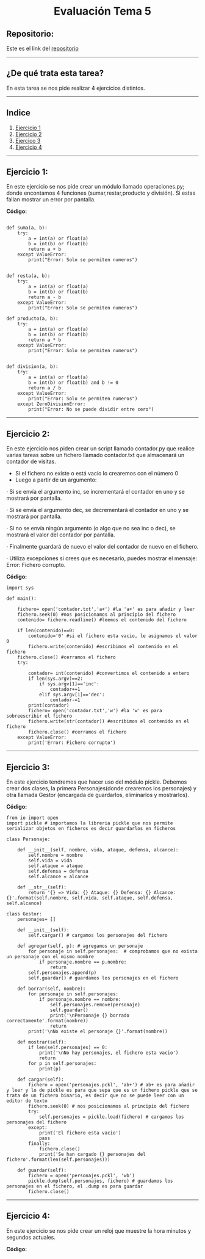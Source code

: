 <h1 align="center">Evaluación Tema 5</h1>

<h2>Repositorio:</h2>

Este es el link del [repositorio](https://github.com/albabernal03/Tema5_evaluacion)

***
<h2>¿De qué trata esta tarea?</h2>
En esta tarea se nos pide realizar 4 ejercicios distintos.

***
## Indice

1. [Ejercicio 1](#id1)
2. [Ejercicio 2](#id2)
3. [Ejercico 3](#id3)
4. [Ejercicio 4](#id4)

***

## Ejercicio 1:<a name="id1"></a>

En este ejercicio se nos pide crear un módulo llamado operaciones.py; donde encontamos 4 funciones (sumar,restar,producto y división). Si estas fallan mostrar un error por pantalla.

**Código:**
```

def suma(a, b):
    try:
        a = int(a) or float(a)
        b = int(b) or float(b)
        return a + b
    except ValueError: 
        print("Error: Solo se permiten numeros")


def resta(a, b):
    try:
        a = int(a) or float(a)
        b = int(b) or float(b)
        return a - b
    except ValueError:
        print("Error: Solo se permiten numeros")

def producto(a, b):
    try:
        a = int(a) or float(a)
        b = int(b) or float(b)
        return a * b
    except ValueError:
        print("Error: Solo se permiten numeros")


def division(a, b):
    try:
        a = int(a) or float(a)
        b = int(b) or float(b) and b != 0
        return a / b
    except ValueError:
        print("Error: Solo se permiten numeros")
    except ZeroDivisionError:
        print("Error: No se puede dividir entre cero")
```
***

## Ejercicio 2:<a name="id2"></a>

En este ejercicio nos piden crear un script llamado contador.py que realice varias tareas sobre un fichero llamado contador.txt que almacenará un contador de visitas.

- Si el fichero no existe o está vacío lo crearemos con el número 0
-    Luego a partir de un argumento:

·        Si se envía el argumento inc, se incrementará el contador en uno y se mostrará por pantalla.

·        Si se envía el argumento dec, se decrementará el contador en uno y se mostrará por pantalla.

·        Si no se envía ningún argumento (o algo que no sea inc o dec), se mostrará el valor del contador por pantalla.

·        Finalmente guardará de nuevo el valor del contador de nuevo en el fichero.

·        Utiliza excepciones si crees que es necesario, puedes mostrar el mensaje: Error: Fichero corrupto.

**Código:**
```
import sys 

def main():
    
    fichero= open('contador.txt','a+') #la 'a+' es para añadir y leer
    fichero.seek(0) #nos posicionamos al principio del fichero
    contenido= fichero.readline() #leemos el contenido del fichero

    if len(contenido)==0:
        contenido='0' #si el fichero esta vacio, le asignamos el valor 0
        fichero.write(contenido) #escribimos el contenido en el fichero
    fichero.close() #cerramos el fichero
    try:

        contador= int(contenido) #convertimos el contenido a entero
        if len(sys.argv)==2: 
            if sys.argv[1]=='inc':
                contador+=1
            elif sys.argv[1]=='dec':
                contador-=1
        print(contador)
        fichero= open('contador.txt','w') #la 'w' es para sobreescribir el fichero
        fichero.write(str(contador)) #escribimos el contenido en el fichero
        fichero.close() #cerramos el fichero
    except ValueError:
        print('Error: Fichero corrupto')
```
***


## Ejercicio 3:<a name="id3"></a>

En este ejercicio tendremos que hacer uso del módulo pickle. Debemos crear dos clases, la primera Personajes(donde crearemos los personajes) y otra llamada Gestor (encargada de guardarlos, eliminarlos y mostrarlos).

**Código:**

```
from io import open 
import pickle # importamos la libreria pickle que nos permite serializar objetos en ficheros es decir guardarlos en ficheros

class Personaje:

    def __init__(self, nombre, vida, ataque, defensa, alcance):
        self.nombre = nombre
        self.vida = vida
        self.ataque = ataque
        self.defensa = defensa
        self.alcance = alcance

    def __str__(self):
        return '{} => Vida: {} Ataque: {} Defensa: {} Alcance: {}'.format(self.nombre, self.vida, self.ataque, self.defensa, self.alcance)

class Gestor:
    personajes= []

    def __init__(self):
        self.cargar() # cargamos los personajes del fichero

    def agregar(self, p): # agregamos un personaje
        for personaje in self.personajes:  # comprobamos que no exista un personaje con el mismo nombre
            if personaje.nombre == p.nombre:
                return 
        self.personajes.append(p)
        self.guardar() # guardamos los personajes en el fichero

    def borrar(self, nombre):
        for personaje in self.personajes: 
            if personaje.nombre == nombre:
                self.personajes.remove(personaje)
                self.guardar()
                print('\nPersonaje {} borrado correctamente'.format(nombre))
                return
        print('\nNo existe el personaje {}'.format(nombre))

    def mostrar(self):
        if len(self.personajes) == 0:
            print('\nNo hay personajes, el fichero esta vacio')
            return
        for p in self.personajes:
            print(p)

    def cargar(self):
        fichero = open('personajes.pckl', 'ab+') # ab+ es para añadir y leer y lo de pickle es para que sepa que es un fichero pickle que se trata de un fichero binario, es decir que no se puede leer con un editor de texto
        fichero.seek(0) # nos posicionamos al principio del fichero
        try:
            self.personajes = pickle.load(fichero) # cargamos los personajes del fichero 
        except:
            print('El fichero esta vacio')
            pass
        finally:
            fichero.close()
            print('Se han cargado {} personajes del fichero'.format(len(self.personajes)))

    def guardar(self):
        fichero = open('personajes.pckl', 'wb')
        pickle.dump(self.personajes, fichero) # guardamos los personajes en el fichero, el .dump es para guardar 
        fichero.close()
```
***


## Ejercicio 4:<a name="id4"></a>

En este ejercicio se nos pide crear un reloj que muestre la hora minutos y segundos actuales.

**Código:**

```
```


